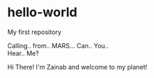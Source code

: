 # hello-world
My first repository


Calling.. from.. MARS... 
Can.. 
You..  
Hear.. 
Me?

Hi There! I'm Zainab and welcome to my planet! 
